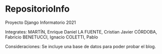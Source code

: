 # RepositorioInfo
Proyecto Django Informatorio 2021

Integrates:
	MARTÍN, Enrique Daniel
	LA FUENTE, Cristian Javier
	CÓRDOBA, Fabricio
	BENETUCCI, Ignacio
	COLETTI, Pablo

Consideraciones:
Se incluye una base de datos para poder probar el blog.

